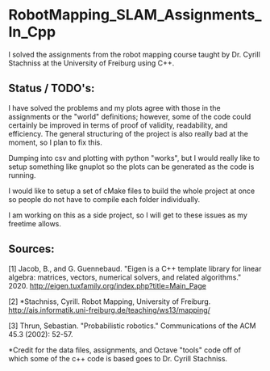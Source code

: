 # RobotMapping_SLAM_Assignments_In_Cpp
I solved the assignments from the robot mapping course taught by Dr. Cyrill Stachniss at the University of Freiburg using C++.

## Status / TODO's:
I have solved the problems and my plots agree with those in the assignments or the "world" definitions; however, some of the code could certainly be improved in terms of proof of validity, readability, and efficiency. The general structuring of the project is also really bad at the moment, so I plan to fix this.

Dumping into csv and plotting with python "works", but I would really like to setup something like gnuplot so the plots can be generated as the code is running.

I would like to setup a set of cMake files to build the whole project at once so people do not have to compile each folder individually. 

I am working on this as a side project, so I will get to these issues as my freetime allows. 

## Sources:
[1] Jacob, B., and G. Guennebaud. "Eigen is a C++ template library for linear algebra: matrices, vectors, numerical solvers, and related algorithms." 2020. http://eigen.tuxfamily.org/index.php?title=Main_Page

[2] *Stachniss, Cyrill. Robot Mapping, University of Freiburg. http://ais.informatik.uni-freiburg.de/teaching/ws13/mapping/

[3] Thrun, Sebastian. "Probabilistic robotics." Communications of the ACM 45.3 (2002): 52-57.

*Credit for the data files, assignments, and Octave "tools" code off of which some of the c++ code is based goes to Dr. Cyrill Stachniss.
